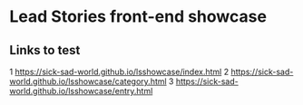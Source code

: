 # Lead Stories front-end showcase
## Links to test
 1 https://sick-sad-world.github.io/lsshowcase/index.html
 2 https://sick-sad-world.github.io/lsshowcase/category.html
 3 https://sick-sad-world.github.io/lsshowcase/entry.html
